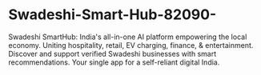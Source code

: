 # Swadeshi-Smart-Hub-82090-
Swadeshi SmartHub: India's all-in-one AI platform empowering the local economy. Uniting hospitality, retail, EV charging, finance, &amp; entertainment. Discover and support verified Swadeshi businesses with smart recommendations. Your single app for a self-reliant digital India.
